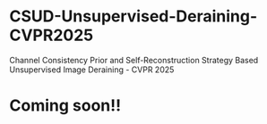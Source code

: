 # CSUD-Unsupervised-Deraining-CVPR2025
Channel Consistency Prior and Self-Reconstruction Strategy Based Unsupervised Image Deraining - CVPR 2025

# Coming soon!!
